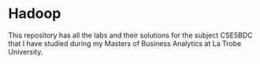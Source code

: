 # Hadoop
This repository has all the labs and their solutions for the subject CSE5BDC that I have studied during my Masters of Business Analytics at La Trobe University.
